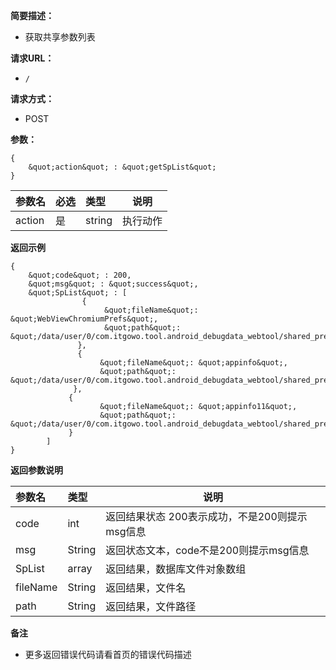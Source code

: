 **简要描述：**

- 获取共享参数列表

**请求URL：**
- ` / `

**请求方式：**
- POST

**参数：**

 ```
 {
     &quot;action&quot; : &quot;getSpList&quot;
 }

 ```

|参数名|必选|类型|说明|
|:----    |:---|:----- |-----   |
|action |是  |string |执行动作|


 **返回示例**

 ```
 {
     &quot;code&quot; : 200,
     &quot;msg&quot; : &quot;success&quot;,
     &quot;SpList&quot; : [
                 {
                      &quot;fileName&quot;: &quot;WebViewChromiumPrefs&quot;,
                      &quot;path&quot;: &quot;/data/user/0/com.itgowo.tool.android_debugdata_webtool/shared_prefs/WebViewChromiumPrefs.xml&quot;
                },
                {
                     &quot;fileName&quot;: &quot;appinfo&quot;,
                     &quot;path&quot;: &quot;/data/user/0/com.itgowo.tool.android_debugdata_webtool/shared_prefs/appinfo.xml&quot;
               },
              {
                     &quot;fileName&quot;: &quot;appinfo11&quot;,
                     &quot;path&quot;: &quot;/data/user/0/com.itgowo.tool.android_debugdata_webtool/shared_prefs/appinfo11.xml&quot;
              }
         ]
 }

 ```


 **返回参数说明**

|参数名|类型|说明|
|:-----  |:-----|-----                           |
|code |int   |返回结果状态 200表示成功，不是200则提示msg信息  |
|msg |String   |返回状态文本，code不是200则提示msg信息  |
|SpList |array   |返回结果，数据库文件对象数组  |
|fileName |String   |返回结果，文件名  |
|path |String   |返回结果，文件路径  |

 **备注**

- 更多返回错误代码请看首页的错误代码描述


